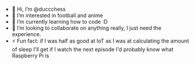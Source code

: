 - 👋 Hi, I’m @duccchess
- 👀 I’m interested in football and anime
- 🌱 I’m currently learning how to code :D
- 💞️ I’m looking to collaborate on anything really, I just need the experience.
- ⚡ Fun fact: if I was half as good at IoT as I was at calculating the amount of sleep I'll get if I watch the next episode I'd probably know what Raspberry Pi is

<!---
duccchess/duccchess is a ✨ special ✨ repository because its `README.md` (this file) appears on your GitHub profile.
You can click the Preview link to take a look at your changes.
--->

